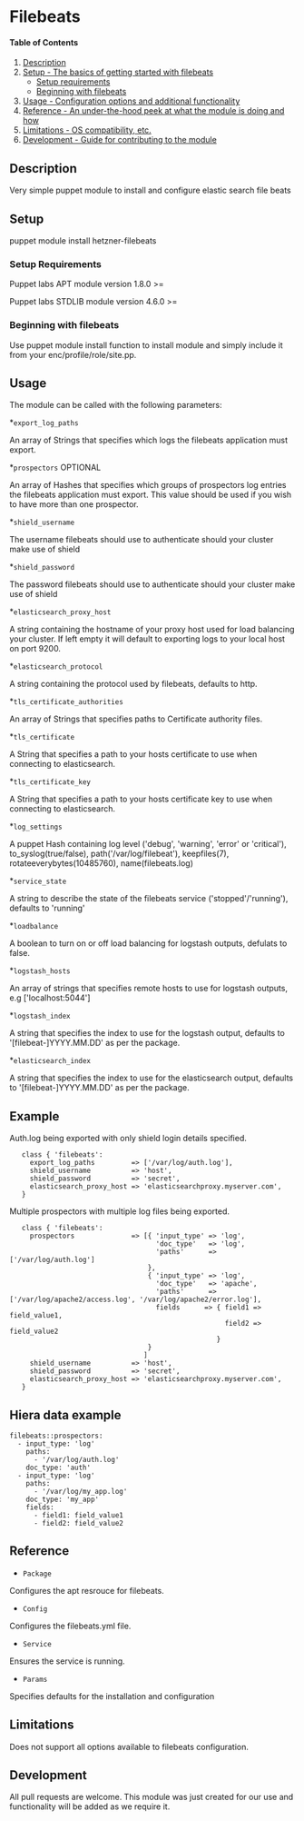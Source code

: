 # Filebeats

#### Table of Contents

1. [Description](#description)
1. [Setup - The basics of getting started with filebeats](#setup)
    * [Setup requirements](#setup-requirements)
    * [Beginning with filebeats](#beginning-with-filebeats)
1. [Usage - Configuration options and additional functionality](#usage)
1. [Reference - An under-the-hood peek at what the module is doing and how](#reference)
1. [Limitations - OS compatibility, etc.](#limitations)
1. [Development - Guide for contributing to the module](#development)

## Description

Very simple puppet module to install and configure elastic search file beats

## Setup

puppet module install hetzner-filebeats

### Setup Requirements

Puppet labs APT module
  version 1.8.0 >=

Puppet labs STDLIB module
  version 4.6.0 >=

### Beginning with filebeats

Use puppet module install function to install module and simply include it from your enc/profile/role/site.pp.

## Usage

The module can be called with the following parameters:

*`export_log_paths`

An array of Strings that specifies which logs the filebeats application must export.

*`prospectors` OPTIONAL

An array of Hashes that specifies which groups of prospectors log entries the filebeats application must export.
This value should be used if you wish to have more than one prospector.

*`shield_username`

The username filebeats should use to authenticate should your cluster make use of shield

*`shield_password`

The password filebeats should use to authenticate should your cluster make use of shield

*`elasticsearch_proxy_host`

A string containing the hostname of your proxy host used for load balancing your cluster.
If left empty it will default to exporting logs to your local host on port 9200.

*`elasticsearch_protocol`

A string containing the protocol used by filebeats, defaults to http. 

*`tls_certificate_authorities`

An array of Strings that specifies paths to Certificate authority files.

*`tls_certificate`

A String that specifies a path to your hosts certificate to use when connecting to elasticsearch.

*`tls_certificate_key`

A String that specifies a path to your hosts certificate key to use when connecting to elasticsearch.

*`log_settings`

A puppet Hash containing log level ('debug', 'warning', 'error' or 'critical'), to_syslog(true/false), path('/var/log/filebeat'), keepfiles(7), rotateeverybytes(10485760), name(filebeats.log)

*`service_state`

A string to describe the state of the filebeats service ('stopped'/'running'), defaults to 'running'

*`loadbalance`

A boolean to turn on or off load balancing for logstash outputs, defulats to false.

*`logstash_hosts`

An array of strings that specifies remote hosts to use for logstash outputs, e.g ['localhost:5044']

*`logstash_index`

A string that specifies the index to use for the logstash output, defaults to '[filebeat-]YYYY.MM.DD' as per the package.

*`elasticsearch_index`

A string that specifies the index to use for the elasticsearch output, defaults to '[filebeat-]YYYY.MM.DD' as per the package.

## Example

Auth.log being exported with only shield login details specified.

```
   class { 'filebeats':
     export_log_paths         => ['/var/log/auth.log'],
     shield_username          => 'host',
     shield_password          => 'secret',
     elasticsearch_proxy_host => 'elasticsearchproxy.myserver.com',
   }
```

Multiple prospectors with multiple log files being exported.

```
   class { 'filebeats':
     prospectors              => [{ 'input_type' => 'log',
                                    'doc_type'   => 'log',
                                    'paths'      =>['/var/log/auth.log']
                                  },
                                  { 'input_type' => 'log',
                                    'doc_type'   => 'apache',
                                    'paths'      =>['/var/log/apache2/access.log', '/var/log/apache2/error.log'],
                                    fields      => { field1 => field_value1,
                                                     field2 => field_value2 
                                                   }
                                  }
                                 ]
     shield_username          => 'host',
     shield_password          => 'secret',
     elasticsearch_proxy_host => 'elasticsearchproxy.myserver.com',
   }
```

## Hiera data example

```
filebeats::prospectors:
  - input_type: 'log'
    paths:
      - '/var/log/auth.log'
    doc_type: 'auth'
  - input_type: 'log'
    paths:
      - '/var/log/my_app.log'
    doc_type: 'my_app'
    fields:
      - field1: field_value1
      - field2: field_value2
```


## Reference

* `Package`

Configures the apt resrouce for filebeats.

* `Config`

Configures the filebeats.yml file.

* `Service`

Ensures the service is running.

* `Params`

Specifies defaults for the installation and configuration

## Limitations

Does not support all options available to filebeats configuration.

## Development

All pull requests are welcome. This module was just created for our use and functionality will be added as we require it.
